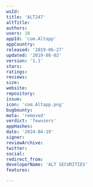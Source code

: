 ```yaml
---
wsId: 
title: 'ALT247'
altTitle: 
authors: 
users: 10
appId: 'com.Altapp'
appCountry: 
released: '2019-06-27'
updated: '2019-08-02'
version: '1.1'
stars: 
ratings: 
reviews: 
size: 
website: 
repository: 
issue: 
icon: 'com.Altapp.png'
bugbounty: 
meta: 'removed'
verdict: 'fewusers'
appHashes: 
date: '2024-04-19'
signer: 
reviewArchive: 
twitter: 
social: 
redirect_from: 
developerName: 'ALT SECURITIES'
features: 

---
```


